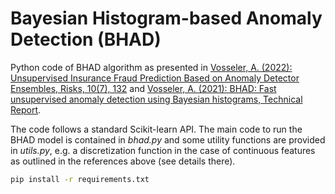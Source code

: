 # Bayesian Histogram-based Anomaly Detection (BHAD)

Python code of BHAD algorithm as presented in [Vosseler, A. (2022): Unsupervised Insurance Fraud Prediction Based on Anomaly Detector Ensembles, Risks, 10(7), 132](https://www.mdpi.com/2227-9091/10/7/132) and [Vosseler, A. (2021): BHAD: Fast unsupervised anomaly detection using Bayesian histograms, Technical Report](https://www.researchgate.net/publication/361463585_BHAD_Fast_unsupervised_anomaly_detection_using_Bayesian_histograms). 

The code follows a standard Scikit-learn API. The main code to run the BHAD model is contained in *bhad.py* and some utility functions are provided in *utils.py*, e.g. a discretization function in the case of continuous features as outlined in the references above (see details there). 


```bash
pip install -r requirements.txt             
```
